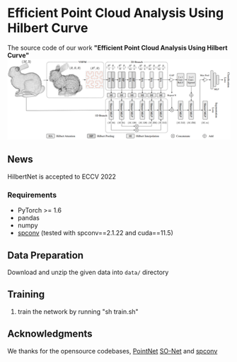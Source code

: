 # Efficient Point Cloud Analysis Using Hilbert Curve

 The source code of our work **"Efficient Point Cloud Analysis Using Hilbert Curve"**
![img|center](./framework.png)
## News
HilbertNet is accepted to ECCV 2022

### Requirements
- PyTorch >= 1.6 
- pandas
- numpy
- [spconv](https://github.com/traveller59/spconv) (tested with spconv==2.1.22 and cuda==11.5)

## Data Preparation
Download and unzip the given data into `data/` directory

## Training
1. train the network by running "sh train.sh"

## Acknowledgments
We thanks for the opensource codebases, [PointNet](https://github.com/yanx27/Pointnet_Pointnet2_pytorch) [SO-Net](https://github.com/lijx10/SO-Net.git) and [spconv](https://github.com/traveller59/spconv)